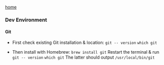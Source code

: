 [home](index.md)

### Dev Environment

#### Git

- First check existing Git installation & location:
```git -- version```
```which git```

- Then install with Homebrew:
`brew install git`
Restart the terminal & run
`git -- version`
`which git`
The latter should output `/usr/local/bin/git`
